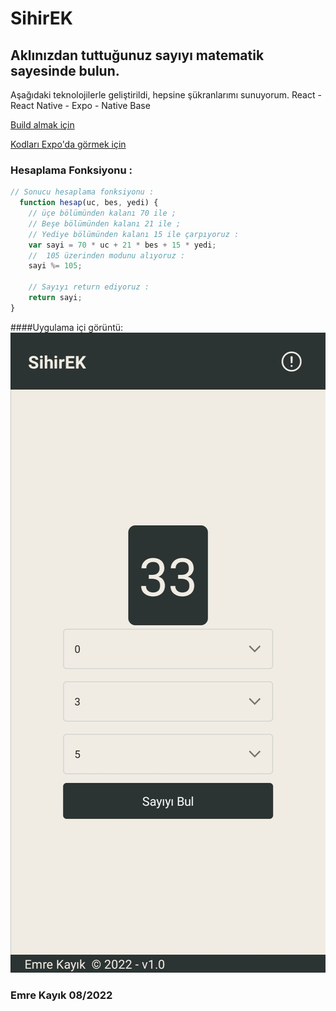 # SihirEK

## Aklınızdan tuttuğunuz sayıyı matematik sayesinde bulun.

Aşağıdaki teknolojilerle geliştirildi, hepsine şükranlarımı sunuyorum.
React - React Native - Expo - Native Base

[Build almak için](https://docs.expo.dev/build/setup/)

[Kodları Expo'da görmek için](https://snack.expo.dev/@emrekayik/sihirek)


### Hesaplama Fonksiyonu : 
```javascript
// Sonucu hesaplama fonksiyonu :
  function hesap(uc, bes, yedi) {
    // üçe bölümünden kalanı 70 ile ;
    // Beşe bölümünden kalanı 21 ile ;
    // Yediye bölümünden kalanı 15 ile çarpıyoruz :
    var sayi = 70 * uc + 21 * bes + 15 * yedi;
    //  105 üzerinden modunu alıyoruz :
    sayi %= 105;

    // Sayıyı return ediyoruz :
    return sayi;
}
```
####Uygulama içi görüntü:
![Uygulama içi görüntü](https://github.com/emrekayik/sihirek-web/raw/master/sihirek-mobile.jpg)

### Emre Kayık 08/2022
